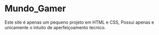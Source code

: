 # Mundo_Gamer
Este site é apenas um pequeno projeto em HTML e CSS, Possui apenas e unicamente o intuito de aperfeiçoamento tecnico.
